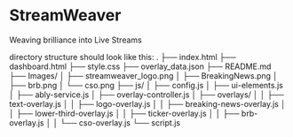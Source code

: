 # StreamWeaver
Weaving brilliance into Live Streams 


directory structure should look like this:
.
├── index.html
├── dashboard.html
├── style.css
├── overlay_data.json
├── README.md
├── Images/
│   ├── streamweaver_logo.png
│   ├── BreakingNews.png
│   ├── brb.png
│   └── cso.png
├── js/
│   ├── config.js
│   ├── ui-elements.js
│   ├── ably-service.js
│   ├── overlay-controller.js
│   ├── overlays/
│   │   ├── text-overlay.js
│   │   ├── logo-overlay.js
│   │   ├── breaking-news-overlay.js
│   │   ├── lower-third-overlay.js
│   │   ├── ticker-overlay.js
│   │   ├── brb-overlay.js
│   │   └── cso-overlay.js
└── script.js
